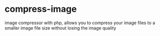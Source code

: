# compress-image
image compressor with php, allows you to compress your image files to a smaller image file size without losing the image quality 
